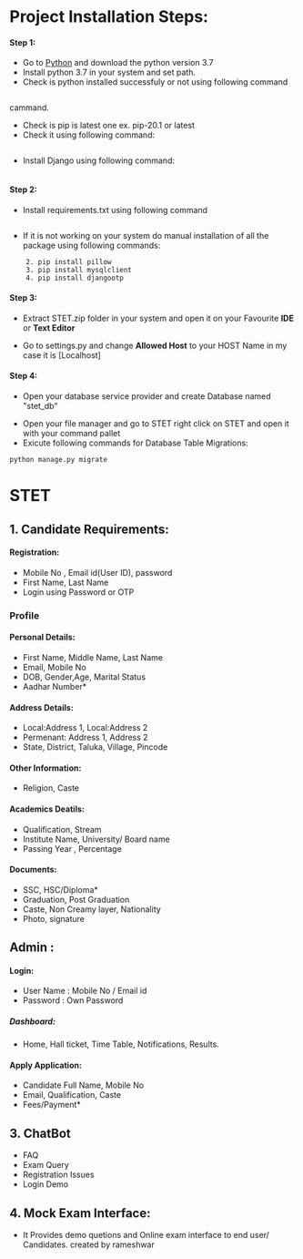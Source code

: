 # Project Installation Steps:

#### Step 1:
- Go to [Python](/https://python.org/downloads) and download the python version 3.7
- Install python 3.7 in your system and set path.
- Check is python installed successfuly or not using following command 
```python --version
``` 
cammand.
- Check is pip is latest one ex. pip-20.1 or latest
- Check it using following command:
```python pip --version
```
- Install Django using following command:
``` pip install django
```

#### Step 2:
- Install requirements.txt using following command 
``` python pip install -m requirements.txt
```
- If it is not working on your system do manual installation of all the package using following commands:
``` 1. pip install django
    2. pip install pillow
    3. pip install mysqlclient
    4. pip install djangootp
```
#### Step 3:
- Extract STET.zip folder in your system and open it on your Favourite __IDE__ or __Text Editor__
* Go to settings.py and change __Allowed Host__ to your HOST Name in my case it is [Localhost]

#### Step 4:
* Open your database service provider and create Database named "stet_db"
- Open your file manager and go to STET right click on STET and open it with your command pallet
- Exicute following commands for Database Table Migrations:
``` 
python manage.py migrate
```









# STET

## 1. Candidate Requirements:

#### Registration:
- Mobile No , Email id(User ID), password
- First Name, Last Name 
- Login using Password or OTP

### Profile
#### Personal Details:
- First Name, Middle Name, Last Name
- Email, Mobile No
- DOB, Gender,Age, Marital Status
- Aadhar Number*

#### Address Details:
- Local:Address 1, Local:Address 2
- Permenant: Address 1, Address 2
- State, District, Taluka, Village, Pincode

#### Other Information:
- Religion, Caste

#### Academics Deatils:
- Qualification, Stream
- Institute Name, University/ Board name
- Passing Year , Percentage

#### Documents:
- SSC, HSC/Diploma*
- Graduation, Post Graduation
- Caste, Non Creamy layer, Nationality
- Photo, signature


## Admin :

#### Login:
- User Name : Mobile No / Email id
- Password : Own Password

##### Dashboard:
- Home, Hall ticket, Time Table, Notifications, Results.


#### Apply Application:
- Candidate Full Name, Mobile No
- Email, Qualification, Caste
- Fees/Payment*





## 3. ChatBot

- FAQ
- Exam Query
- Registration Issues
- Login Demo

## 4. Mock Exam Interface:

- It Provides demo quetions and Online exam interface to end user/ Candidates.
  created by rameshwar
